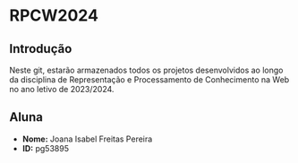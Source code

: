 # RPCW2024

## Introdução
Neste git, estarão armazenados todos os projetos desenvolvidos ao longo da disciplina de Representação e Processamento de Conhecimento na Web no ano letivo de 2023/2024.

## Aluna

- **Nome:** Joana Isabel Freitas Pereira
- **ID:** pg53895
